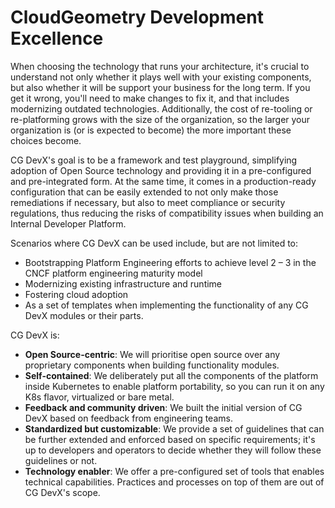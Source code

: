# CloudGeometry Development Excellence

When choosing the technology that runs your architecture, it's crucial to understand not only
whether it plays well with your existing components, but also whether it will be support
your business for the long term. If you get it wrong, you'll need to make changes to fix 
it, and that includes modernizing outdated technologies. Additionally, 
the cost of re-tooling or re-platforming grows with the size of the organization, so the
larger your organization is (or is expected to become) the more important these choices become.

CG DevX's goal is to be a framework and test playground,
simplifying adoption of Open Source technology and providing it in a pre-configured and pre-integrated form.
At the same time, it comes in a production-ready configuration
that can be easily extended to not only make those remediations if necessary, but also to meet compliance or security regulations, thus reducing the risks of compatibility issues when building an Internal Developer Platform.

Scenarios where CG DevX can be used include, but are not limited to:

- Bootstrapping Platform Engineering efforts to achieve level 2 – 3 in the CNCF platform engineering maturity model
- Modernizing existing infrastructure and runtime
- Fostering cloud adoption
- As a set of templates when implementing the functionality of any CG DevX modules or their parts.

CG DevX is:

- **Open Source-centric**: We will prioritise open source over any proprietary components when building functionality modules.
- **Self-contained**: We deliberately put all the components of the platform inside Kubernetes to enable platform
  portability, so you can run it on any K8s flavor, virtualized or bare metal.
- **Feedback and community driven**: We built the initial version of CG DevX based on feedback from engineering teams.
- **Standardized but customizable**: We provide a set of guidelines that can be further extended and enforced based on
  specific requirements; it's up to developers and operators to decide whether they will follow these guidelines or not.
- **Technology enabler**: We offer a pre-configured set of tools that enables technical capabilities. Practices and
  processes on top of them are out of CG DevX's scope. 

